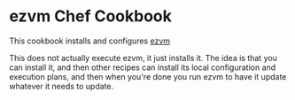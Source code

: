 # ezvm Chef Cookbook

This cookbook installs and configures [ezvm](https://github.com/vube/ezvm)

This does not actually execute ezvm, it just installs it.  The idea is that you
can install it, and then other recipes can install its local configuration and
execution plans, and then when you're done you run ezvm to have it update whatever
it needs to update.
